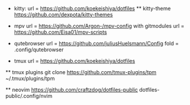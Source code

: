 * kitty:
  url = https://github.com/koekeishiya/dotfiles
** kitty-theme
  https://github.com/dexpota/kitty-themes

* mpv
  url = https://github.com/Argon-/mpv-config with gitmodules
  url = https://github.com/Eisa01/mpv-scripts

* qutebrowser
  url = https://github.com/juliusHuelsmann/Config 
  fold = .config/qutebrowser

* tmux
  url = https://github.com/koekeishiya/dotfiles

** tmux plugins
  git clone https://github.com/tmux-plugins/tpm ~/.tmux/plugins/tpm

** neovim
  https://github.com/craftzdog/dotfiles-public
  dotfiles-public/.config/nvim





  